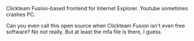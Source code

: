 Clickteam Fusion-based frontend for Internet Explorer. Youtube sometimes crashes PC.


Can you even call this open source when Clickteam Fusion isn't even free software? No not really. But at least the mfa file is there, I guess.
